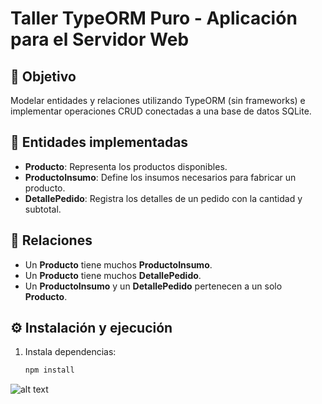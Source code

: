# Taller TypeORM Puro - Aplicación para el Servidor Web

## 🎯 Objetivo
Modelar entidades y relaciones utilizando TypeORM (sin frameworks) e implementar operaciones CRUD conectadas a una base de datos SQLite.

## 🧱 Entidades implementadas
- **Producto**: Representa los productos disponibles.
- **ProductoInsumo**: Define los insumos necesarios para fabricar un producto.
- **DetallePedido**: Registra los detalles de un pedido con la cantidad y subtotal.

## 🔗 Relaciones
- Un **Producto** tiene muchos **ProductoInsumo**.
- Un **Producto** tiene muchos **DetallePedido**.
- Un **ProductoInsumo** y un **DetallePedido** pertenecen a un solo **Producto**.

## ⚙️ Instalación y ejecución
1. Instala dependencias:
   ```bash
   npm install

![alt text](image.png)